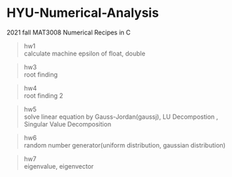 # HYU-Numerical-Analysis
2021 fall MAT3008
Numerical Recipes in C

> hw1   
> calculate machine epsilon of float, double

> hw3   
> root finding 

> hw4   
> root finding 2

> hw5    
> solve linear equation by Gauss-Jordan(gaussj), LU Decompostion , Singular Value Decomposition

> hw6    
> random number generator(uniform distribution, gaussian distribution)

> hw7   
> eigenvalue, eigenvector
